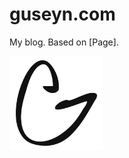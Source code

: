 # guseyn.com

My blog. Based on [Page].

<img src="https://github.com/Guseyn/guseyn.com/blob/master/logo.png" width="150" height="150">
